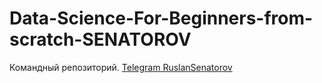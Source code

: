 # Data-Science-For-Beginners-from-scratch-SENATOROV
Командный репозиторий.
[Telegram RuslanSenatorov](https://t.me/RuslanSenatorov)
